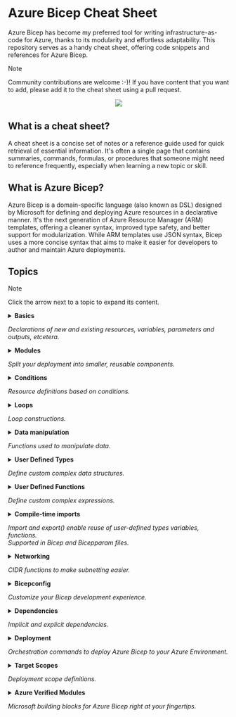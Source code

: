 # Azure Bicep Cheat Sheet

Azure Bicep has become my preferred tool for writing infrastructure-as-code for Azure, thanks to its modularity and effortless adaptability. This repository serves as a handy cheat sheet, offering code snippets and references for Azure Bicep.

> [!NOTE]
> Community contributions are welcome :-)! If you have content that you want to add, please add it to the cheat sheet using a pull request.

<p align="center">
  <img src="images/AzureBicepCheatSheetHeader.png">
</p>

## What is a cheat sheet?

A cheat sheet is a concise set of notes or a reference guide used for quick retrieval of essential information. It's often a single page that contains summaries, commands, formulas, or procedures that someone might need to reference frequently, especially when learning a new topic or skill.

## What is Azure Bicep?

Azure Bicep is a domain-specific language (also known as DSL) designed by Microsoft for defining and deploying Azure resources in a declarative manner. It's the next generation of Azure Resource Manager (ARM) templates, offering a cleaner syntax, improved type safety, and better support for modularization. While ARM templates use JSON syntax, Bicep uses a more concise syntax that aims to make it easier for developers to author and maintain Azure deployments.

## Topics

> [!NOTE]
> Click the arrow next to a topic to expand its content.

<details>
  <summary>
    <span><b>Basics</b></span>
    <p><i>Declarations of new and existing resources, variables, parameters and outputs, etcetera.</i></p>
  </summary>

### Create a resource

[GitHub Copilot Prompt - Learn more on resource creation](https://github.com/copilot?prompt=how%20to%20define%20a%20resource%20in%20azure%20bicep)

how to define a resource in azure bicep

```bicep
resource resourceName 'ResourceType@version' = {
  name: 'exampleResourceName'
  properties: {
    // resource properties here
  }
}
```

### Create a child resource

[GitHub Copilot Prompt - Learn more about creating child resources](https://github.com/copilot?prompt=Can%20you%20explain%20the%20differences%20between%20creating%20child%20resources%20in%20Azure%20Bicep%20using%20a%20name%20property,%20using%20a%20parent%20property,%20and%20nesting%20them%20within%20a%20parent%20resource%20block?%20Please%20include%20examples%20and%20clarify%20when%20to%20use%20each%20approach.)

#### Via name

```bicep
resource resVnet 'Microsoft.Network/virtualNetworks@2022-01-01' = {
  name: 'my-vnet'
}

resource resChildSubnet 'Microsoft.Network/virtualNetworks/subnets@2022-01-01' = {
  name: '${resVnet}/my-subnet'
}
```

#### Via parent property

```bicep
resource resVnet 'Microsoft.Network/virtualNetworks@2022-01-01' = {
  name: 'my-vnet'
}

resource resChildSubnet 'Microsoft.Network/virtualNetworks/subnets@2022-01-01' = {
  name: 'my-subnet'
  parent: resVnet
}
```

#### Via parent resource

```bicep
resource resVnet 'Microsoft.Network/virtualNetworks@2022-01-01' = {
  name: 'my-vnet'

  resource resChildSubnet 'subnets' = {
    name: 'my-subnet'
  }
}
```

### Reference to an existing resource

```bicep
resource resKeyVaultRef 'Microsoft.KeyVault/vaults@2019-09-01' = existing {
  name: 'myExistingKeyVaultName'
}
```

### Access a nested resource (::)

```bicep
resource resVnet 'Microsoft.Network/virtualNetworks@2022-01-01' existing = {
  name: 'my-vnet'
  resource resChildSubnet 'subnets' existing = {
    name: 'my-subnet'
  }
}

// access child resource
output outChildSubnetId string = resVnet::resChildSubnet.id
```

### Declare a variable

```bicep
var varEnvironment = 'dev'
```

There is no need to declare a datatype for a variable, because the type is inferred from the value.

### Declare a parameter

```bicep
param parStorageAccountName string
param parLocation string = resourceGroup().location
```

Available datatypes are: `string`, `bool`, `int`, `object`, `array` and `custom (user defined type)`.

### Declare a secure parameter

```bicep
@secure()
param parSecureParameter string
```

### Declare an output

```bicep
resource resPublicIp 'Microsoft.Network/publicIPAddresses@2023-02-01' ={
  name: parPublicIpName
  tags: parTags
  location: parLocation
  zones: parAvailabilityZones
  sku: parPublicIpSku
  properties: parPublicIpProperties
}

output outPublicIpId string = resPublicIp.id
output outMyString string = 'Hello!'
```

Available datatypes are: `string`, `bool`, `int`, `object`, `array` and `custom (user defined type)`.

### String interpolation

```bicep
var varGreeting = 'Hello'
output outResult string = '${varGreeting} World'
```

### Multi-line strings

```bicep
var varMultiLineString = '''
  This is a
  Muli-line string
  variable.
'''
```

</details>

<details>
  <summary>
    <span><b>Modules</b></span>
    <p><i>Split your deployment into smaller, reusable components.</i></p>
  </summary>

### Create a module

[GitHub Copilot Prompt](https://github.com/copilot?prompt=Can%20you%20explain%20what%20Azure%20Bicep%20modules%20are%20and%20how%20they%20work?%20Also,%20how%20can%20you%20reference%20a%20module%20stored%20in%20an%20external%20Azure%20Container%20Registry%20(ACR)?)

```bicep
module modVirtualNetwork './network.bicep' = {
  name: 'networkModule'
  params: {
    parLocation: 'westeurope'
    parVnetName: 'my-vnet-name'
  }
}
```

### Reference to a module using a bicep registry

```bicep
module modBicepRegistryReference 'br/<bicep registry name>:<file path>:<tag>' = {
  name: 'deployment-name'
  params: {}
}
```

</details>

<details>
  <summary>
    <span><b>Conditions</b></span>
    <p><i>Resource definitions based on conditions.</i></p>
  </summary>

[GitHub Copilot - Learn more about conditions](https://github.com/copilot?prompt=How%20do%20conditions%20work%20in%20Azure%20Bicep?%20Can%20you%20explain%20it%20in%20detail%20and%20provide%20examples%20of%20how%20to%20use%20conditions%20to%20control%20resource%20deployment%20or%20property%20values?)

### If condition

```bicep
param parDeployResource bool

resource resDnsZone 'Microsoft.Network/dnszones@2018-05-01' = if (parDeployResource) {
  name: 'myZone'
  location: 'global'
}
```

### Ternary if/else condition

```bicep
param parEnvironment string

var varSku = parEnvironment == 'prod' ? 'premium' : 'standard'
```

</details>

<details>
  <summary>
    <span><b>Loops</b></span>
    <p><i>Loop constructions.</i></p>
  </summary>

[GitHub Copilot - Learn more about loops](https://github.com/copilot?prompt=How%20do%20you%20create%20loops%20in%20Azure%20Bicep?%20Can%20you%20show%20examples%20using%20the%20for%20keyword%20to%20deploy%20multiple%20resources%20or%20set%20values%20in%20an%20array?)

### foreach using an array

```bicep
param parStorageAccountNames array = [
  'storageaccount1'
  'storageaccount2'
  'storageaccount3'
]

resource resStorageAccounts 'Microsoft.Storage/storageAccounts@2021-04-01' = [for name in parStorageAccountNames: {
  name: name
  location: 'westeurope'
  kind: 'StorageV2'
  sku: {
    name: 'Standard_LRS'
  }
}]
```

### foreach using an array of objects

``` bicep
param parStorageAccountNames array = [
  {
    name: 'storageaccount1'
    kind: 'StorageV2'
    sku: {
      name: 'Standard_LRS'
    }
  }
  {
    name: 'storageaccount2'
    kind: 'StorageV2'
    sku: {
      name: 'Standard_LRS'
    }
  }
]

resource resStorageAccounts 'Microsoft.Storage/storageAccounts@2021-04-01' = [for storageAccount in parStorageAccountNames: {
  name: storageAccount.name
  location: 'westeurope'
  kind: storageAccount.kind
  sku: {
    name: storageAccount.sku
  }
}]
```

</details>

<details>
  <summary>
    <span><b>Data manipulation</b></span>
    <p><i>Functions used to manipulate data.</i></p>
  </summary>

[GitHub Copilot - Learn more about lambda functions](https://github.com/copilot?prompt=In%20Azure%20Bicep,%20how%20do%20the%20filter(),%20map(),%20and%20sort()%20functions%20work?%20Can%20you%20explain%20each%20function%20in%20detail%20and%20show%20how%20they%E2%80%99re%20used%20in%20practice?%20For%20example:%20%E2%80%A2output%20outProducts%20array%20=%20filter(varGroceryStore,%20item%20=%3E%20item.productPrice%20%3E=%204)%20%E2%80%A2output%20outDiscount%20array%20=%20map(range(0,%20length(varGroceryStore)),%20item%20=%3E%20{%20productNumber:%20item,%20productName:%20varGroceryStore[item].productName,%20discountedPrice:%20%27The%20item%20${varGroceryStore[item].productName}%20is%20on%20sale.%20Sale%20price:%20${(varGroceryStore[item].productPrice%20/%202)}%27%20})%20%E2%80%A2output%20outUsingSort%20array%20=%20sort(varGroceryStore,%20(a,%20b)%20=%3E%20a.productPrice%20%3C=%20b.productPrice)%20Please%20walk%20through%20what%20each%20of%20these%20functions%20does%20and%20when%20to%20use%20them)

### Example data

```bicep
var varGroceryStore = [
  {
    productName: 'Icecream'
    productPrice: 2
    productCharacteristics: [
      'Vegan'
      'Seasonal'
    ]
  }
  {
    productName: 'Banana'
    productPrice: 4
    productCharacteristics: [
      'Bio'
    ]
  }
]
```

### filter() function

```bicep
  output outProducts array = filter(varGroceryStore, item => item.productPrice >= 4)
```

#### returns

```json
[
  {
    "productName": "Banana",
    "productPrice": 4,
    "productCharacteristics": [
      "Bio"
    ]
  }
]
```

### map() function

```bicep
output outDiscount array = map(range(0, length(varGroceryStore)), item => {
  productNumber: item
  productName: varGroceryStore[item].productName
  discountedPrice: 'The item ${varGroceryStore[item].productName} is on sale. Sale price: ${(varGroceryStore[item].productPrice / 2)}'
})
```

#### returns

```json
[
  {
    "productNumber": 0,
    "productName": "Icecream",
    "discountedPrice": "The item Icecream is on sale. Sale price: 1"
  },
  {
    "productNumber": 1,
    "productName": "Banana",
    "discountedPrice": "The item Banana is on sale. Sale price: 2"
  }
]
```

### sort() function

```bicep
output outUsingSort array = sort(varGroceryStore, (a, b) => a.productPrice <= b.productPrice)
```

#### returns

```json
[
  {
    "productName": "Icecream",
    "productPrice": 2,
    "productCharacteristics": [
      "Vegan"
      "Seasonal"
    ]
  },
  {
    "productName": "Banana",
    "productPrice": 4,
    "productCharacteristics": [
      "Bio"
    ]
  }
]
```

</details>

<details>
  <summary>
    <span><b>User Defined Types</b></span>
    <p><i>Define custom complex data structures.</i></p>
  </summary>

[GitHub Copilot - Learn more on User Defined Types](https://github.com/copilot?prompt=Can%20you%20explain%20in%20detail%20how%20User%20Defined%20Types%20work%20in%20Azure%20Bicep?%20Please%20include%20examples%20of%20defining%20custom%20object%20types,%20including%20how%20to%20structure%20them%20and%20how%20to%20define%20optional%20properties.%20Optional%20properties%20should%20be%20defined%20using%20a%20?%20at%20the%20type%20level%20(e.g.,%20type%20Bla%20=%20{%20name:%20string?%20}).%20Also%20include%20examples%20of%20arrays%20of%20objects%20with%20optional%20properties,%20such%20as:type%20arrayWithObjectsType%20=%20{%20name:%20string%20age:%20int%20hasChildren:%20bool?%20hasPets:%20bool?%20}[])

### Primitive types

```bicep
// a string type with two allowed strings ('Standard_LRS' or 'Standard_GRS')
type skuType = 'Standard_LRS' | 'Standard_GRS'

// an integer type with one allowed value (1337)
type integerType = 1337

// an boolean type with one allowed value (true)
type booleanType = true

// Reference the type
param parMyStringType skuType
param parMyIntType integerType
param parMyBoolType booleanType
```

### A custom type that enforced an array with a specific object structure

```bicep
type arrayWithObjectsType = {
  name: string
  age: int
}[]

param parCustomArray arrayWithObjectsType = [
  {
    name: 'John'
    age: 30
  }
]
```

### Optional properties in objects (using ?)

```bicep
type arrayWithObjectsType = {
  name: string
  age: int
  hasChildren: bool?
  hasPets: bool?
}[]

param parCustomArray arrayWithObjectsType = [
  {
    name: 'John'
    age: 30
  }
  {
    name: 'Jane'
    age: 31
    hasPets: true
  }
  {
    name: 'Jack'
    age: 45
    hasChildren: true
    hasPets: true
  }
]
```

</details>

<details>
  <summary>
    <span><b>User Defined Functions</b></span>
    <p><i>Define custom complex expressions.</i></p>
  </summary>

[GitHub Copilot - Learn more about User Defined Functions](https://github.com/copilot?prompt=Can%20you%20explain%20in%20detail%20how%20User%20Defined%20Functions%20work%20in%20Azure%20Bicep?%20Please%20include%20examples%20that%20show%20how%20to%20define%20and%20use%20custom%20functions,%20including%20parameter%20definitions,%20return%20types,%20and%20function%20logic.%20Also%20include%20a%20simple%20example%20such%20as:func%20funcSayHelloTo()%20string%20=%3E%20%27Hello%20and%20welcome,%20John%20Doe%27%20output%20outName%20string%20=%20funcSayHelloTo()%20/*%20Outputs:%20%27Hello%20and%20welcome,%20John%20Doe%27%20*/)

### User-defined function syntax

```func <function-name> (<parameter-name> <data-type>) <return-type> => <expression>```

### Basic user-defined function

```bicep
func funcSayHelloTo() string => 'Hello and welcome, John Doe'
```

### User-defined function with parameters

```bicep
func funcSayHelloTo(name string) string => 'Hello and welcome, ${name}'
```

With multiple parameters:

```bicep
func funcPersonNameAndAge(name string, age int) string => 'My name is ${name} and my age is ${age}'
```

### User-defined function return types

```bicep
func funcReturnTypeArray() array => [1, 2, 3, 4, 5]
func funcReturnTypeObject() object => {name: 'John Doe', age: 31}
func funcReturnTypeInt() int => 1337
func funcReturnTypeBool(key string) bool => contains({}, key)
func funcReturnTypeUserDefinedType() customTypeUsedAsReturnType => {
  hello: 'world'
}

type customTypeUsedAsReturnType = {
  hello: string
}
```

</details>

<details>
  <summary>
    <span><b>Compile-time imports</b></span>
    <p><i>Import and export() enable reuse of user-defined types variables, functions.<br>Supported in Bicep and Bicepparam files.</i></p>
  </summary>

[GitHub Copilot - learn more about compile-time imports](https://github.com/copilot?prompt=Show%20me%20how%20to%20use%20export%20and%20import%20in%20Azure%20Bicep%20to%20reuse%20a%20storage%20account%20resource%20across%20multiple%20Bicep%20files.)

### export() decorator (shared.bicep)

```bicep
@export()
var region = 'we'

@export()
type tagsType = {
  Environment: 'Prod' | 'Dev' | 'QA' | 'Stage' | 'Test'
  CostCenter: string
  Owner: string
  BusinessUnit: string
  *: string
}
```

### import statement

```bicep
import { region, tagsType } from 'shared.bicep'

output outRegion string = region
output outTags tagsType = {
  Environment: 'Dev'
  CostCenter: '12345'
  BusinessUnit: 'IT'
  Owner: 'John Lokerse'
}
```

### import statement with alias

```bicep
using 'keyVault.bicep'
import { region as importRegion } from 'shared.bicep'

param parKeyVaultName = 'kv-${importRegion}-${uniqueString(importRegion)}'
```

### import statement using a wildcard

```bicep
import * as shared from 'shared.bicep'

output outRegion string = shared.region
output outTags shared.tagsType = {
  Environment: 'Dev'
  CostCenter: '12345'
  BusinessUnit: 'IT'
  Owner: 'John Lokerse'
}
```

</details>

<details>
  <summary>
    <span><b>Networking</b></span>
    <p><i>CIDR functions to make subnetting easier.</i></p>
  </summary>

[GitHub Copilot - learn more about the networking functions](https://github.com/copilot?prompt=Can%20you%20explain%20how%20to%20use%20CIDR%20functions%20in%20Azure%20Bicep%20to%20make%20subnetting%20easier?%20Show%20how%20functions%20like%20cidrSubnet(),%20cidrHost()%20and%20others%20help%20to%20calculate%20subnet%20ranges,%20addresses,%20or%20specific%20IPs%20based%20on%20a%20base%20CIDR%20block.%20Include%20practical%20examples%20such%20as%20splitting%20a%20/16%20address%20space%20into%20multiple%20/24%20subnets.)

### parseCidr() function

```bicep
output outParseCidrInformation object = parseCidr('192.168.1.0/24')
```

#### returns

```json
"outParseCidrInformation": {
  "type": "Object",
  "value": {
    "broadcast": "192.168.1.255",
    "cidr": 24,
    "firstUsable": "192.168.1.1",
    "lastUsable": "192.168.1.254",
    "netmask": "255.255.255.0",
    "network": "192.168.1.0"
  }
}
```

### cidrSubnet() function

```bicep
output outCidrSubnet string = cidrSubnet('192.168.1.0/24', 25, 0)
```

#### returns

```json
"outCidrSubnet": {
  "type": "String",
  "value": "192.168.1.0/25"
}
```

### cidrHost() function

```bicep
output outCidrHost array = [for i in range(0, 10): cidrHost('192.168.1.0/24', i)]
```

#### returns

```json
"outCidrHost": {
  "type": "Array",
  "value": [
    "192.168.1.1",
    "192.168.1.2",
    "192.168.1.3",
    "192.168.1.4",
    "192.168.1.5",
    "192.168.1.6",
    "192.168.1.7",
    "192.168.1.8",
    "192.168.1.9",
    "192.168.1.10"
  ]
}
```
</details>

<details>
  <summary>
    <span><b>Bicepconfig</b></span>
    <p><i>Customize your Bicep development experience.</i></p>
  </summary>

[GitHub Copilot - Learn more about bicepconfig.json](https://github.com/copilot?prompt=Tell%20me%20more%20about%20the%20bicepconfig.json%20in%20Azure%20Bicep.%20What%20does%20it%20do%20and%20why%20do%20I%20need%20it?)

### Azure Container Registry configuration

```json
{
  "moduleAliases": {
    "br": {
      "<bicep registry name>": {
        "registry": "<url to registry>",
        "modulePath": "<module path of the alias>"
      }
    }
  }
}
```

</details>

<details>
  <summary>
    <span><b>Dependencies</b></span>
    <p><i>Implicit and explicit dependencies.</i></p>
  </summary>

[GitHub Copilot - learn more about dependencies](https://github.com/copilot?prompt=How%20do%20dependencies%20work%20in%20Azure%20Bicep?%20Explain%20it%20to%20me%20in%20detail%20and%20add%20examples.)

### Implicit dependency using symbolic name

```bicep
resource resNetworkSecurityGroup 'Microsoft.Network/networkSecurityGroups@2019-11-01' = {
  name: 'my-networkSecurityGroup'
  location: resourceGroup().location
}

resource nsgRule 'Microsoft.Network/networkSecurityGroups/securityRules@2019-11-01' = {
  name: '${resNetworkSecurityGroup}/AllowAllRule'
  properties: {
    // resource properties here
  }
}
```

### Explicit dependency using dependsOn

```bicep
resource resDnsZone 'Microsoft.Network/dnsZones@2018-05-01' = {
  name: 'contoso.com'
  location: 'global'
}

module modVirtualNetwork './network.bicep' = {
  name: 'networkModule'
  params: {
    parLocation: 'westeurope'
    parVnetName: 'my-vnet-name'
  }
  dependsOn: [
    resDnsZone
  ]
}
```

</details>

<details>
  <summary>
    <span><b>Deployment</b></span>
    <p><i>Orchestration commands to deploy Azure Bicep to your Azure Environment.</i></p>
  </summary>

### Azure CLI

| Scope           | Command                                                                                                                             |
| --------------- | ----------------------------------------------------------------------------------------------------------------------------------- |
| resourceGroup   | `az deployment group create --resource-group ResourceGroupName --template-file template.bicep --parameters parameters.bicepparam`   |
| subscription    | `az deployment sub create --location location --template-file template.bicep --parameters parameters.bicepparam`                    |
| managementGroup | `az deployment mg create --management-group-id ManagementGroupId --template-file template.bicep --parameters parameters.bicepparam` |
| tenant          | `az deployment tenant create --location location --template-file template.bicep --parameters parameters.bicepparam`                 |

### Azure PowerShell

| Scope           | Command                                                                                                                                                                     |
| --------------- | --------------------------------------------------------------------------------------------------------------------------------------------------------------------------- |
| resourceGroup   | `New-AzResourceGroupDeployment -ResourceGroupName "ResourceGroupName" -TemplateFile "template.bicep" -TemplateParameterFile "parameters.bicepparam`                         |
| subscription    | `New-AzDeployment -Location "Location" -TemplateFile "template.bicep" -TemplateParameterFile "parameters.bicepparam"`                                                       |
| managementGroup | `New-AzManagementGroupDeployment -ManagementGroupId "ManagementGroupId" -Location "location" -TemplateFile "template.bicep" -TemplateParameterFile "parameters.bicepparam"` |
| tenant          | `New-AzTenantDeployment -Location "Location" -TemplateFile "template.bicep" -TemplateParameterFile "parameters.bicepparam"`                                                 |

</details>

<details>
  <summary>
    <span><b>Target Scopes</b></span>
    <p><i>Deployment scope definitions.</i></p>
  </summary>

[GitHub Copilot - Learn more about target scopes](https://github.com/copilot?prompt=What%20are%20target%20scopes%20in%20Azure%20Bicep%20when%20deploying%20to%20Azure?)

### Target scopes

The `targetScope` directive in Azure Bicep determines the level at which the Bicep template will be deployed within Azure. The default is `targetScope = 'resourceGroup'`.

Azure Bicep supports multiple levels of `targetScope`:

| Scope           | Description                                                                                                              |
| --------------- | ------------------------------------------------------------------------------------------------------------------------ |
| resourceGroup   | The Bicep file is intended to be deployed at the Resource Group level.                                                   |
| subscription    | The Bicep file targets a Subscription, allowing you to manage resources or configurations across an entire subscription. |
| managementGroup | For managing resources or configurations across multiple subscriptions under a specific Management Group.                |
| tenant          | The highest scope, targeting the entire Azure tenant. This is useful for certain global resources or policies.           |

```bicep
targetScope = 'resourceGroup'

resource resKeyVault 'Microsoft.KeyVault/vaults@2019-09-01' = {
  // key vault properties here
}
```

Use the scope property on modules to deploy on a different scope than the target scope:

```bicep
// Uses the targetScope
module modStorageModule1 'storage.bicep' = {
  name: 'storageModule1'
}

// Uses the scope of the module
module modStorageModule2 'storage.bicep' = {
  name: 'storageModule2'
  scope: resourceGroup('other-subscription-id', 'other-resource-group-name')
  // module properties here
}
```

</details>

<details>
  <summary>
    <span><b>Azure Verified Modules</b></span>
    <p><i>Microsoft building blocks for Azure Bicep right at your fingertips.</i></p>
  </summary>

[GitHub Copilot - Learn more about Azure Verified Modules](https://github.com/copilot?prompt=What%20are%20Azure%20Verified%20Modules%20(https://aka.ms/avm),%20and%20how%20can%20I%20use%20them%20in%20my%20Azure%20Bicep%20files?%20Please%20explain%20their%20purpose,%20benefits,%20and%20show%20an%20example%20of%20how%20to%20reference%20and%20deploy%20a%20verified%20module%20in%20a%20Bicep%20template.)

### Azure Verified Modules reference

When you're writing Bicep, you can reference Azure Verified Modules (AVM) directly in your Bicep files. To get access to the IntelliSense prompt, you need the Azure Bicep VSCode extension installed. Additionally, to restore the Bicep modules successfully, make sure you have access to the Microsoft Container Registry at mcr.microsoft.com.

As an example, here is how to reference to an Azure Key Vault from the Microsoft Container Registry:
![AVM](images/AVM-KV.gif)

More information on Azure Verified Modules can be found [here](https://aka.ms/avm).

</details>